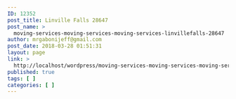 ```yaml
---
ID: 12352
post_title: Linville Falls 28647
post_name: >
  moving-services-moving-services-moving-services-linvillefalls-28647
author: mrgabonijeff@gmail.com
post_date: 2018-03-28 01:51:31
layout: page
link: >
  http://localhost/wordpress/moving-services-moving-services-moving-services-linvillefalls-28647/
published: true
tags: [ ]
categories: [ ]
---
```

